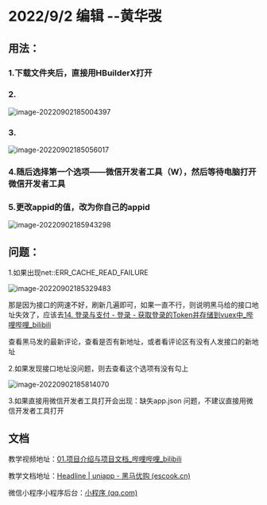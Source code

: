 # 2022/9/2 编辑   --黄华弢

## 



## 用法：

### 1.下载文件夹后，直接用HBuilderX打开

### 2.

![image-20220902185004397](C:\Users\28154\AppData\Roaming\Typora\typora-user-images\image-20220902185004397.png)



### 3.

![image-20220902185056017](C:\Users\28154\AppData\Roaming\Typora\typora-user-images\image-20220902185056017.png)

### 4.随后选择第一个选项——微信开发者工具（W），然后等待电脑打开微信开发者工具



### 5.更改appid的值，改为你自己的appid

![image-20220902185943298](C:\Users\28154\AppData\Roaming\Typora\typora-user-images\image-20220902185943298.png)









## 问题：

1.如果出现net::ERR_CACHE_READ_FAILURE 

![image-20220902185329483](C:\Users\28154\AppData\Roaming\Typora\typora-user-images\image-20220902185329483.png)

那是因为接口的网速不好，刷新几遍即可，如果一直不行，则说明黑马给的接口地址失效了，应该去[14. 登录与支付 - 登录 - 获取登录的Token并存储到vuex中_哔哩哔哩_bilibili](https://www.bilibili.com/video/BV1834y1676P?p=176&vd_source=7d582a03bf46e2673450b27868e6184c)

查看黑马发的最新评论，查看是否有新地址，或者看评论区有没有人发接口的新地址



2.如果发现接口地址没问题，则去查看这个选项有没有勾上

![image-20220902185814070](C:\Users\28154\AppData\Roaming\Typora\typora-user-images\image-20220902185814070.png)



3.如果直接用微信开发者工具打开会出现：缺失app.json 问题，不建议直接用微信开发者工具打开









## 文档

教学视频地址：[01.项目介绍与项目文档_哔哩哔哩_bilibili](https://www.bilibili.com/video/BV1834y1676P?p=95&vd_source=7d582a03bf46e2673450b27868e6184c)

教学文档地址：[Headline | uniapp - 黑马优购 (escook.cn)](https://www.escook.cn/docs-uni-shop/)

微信小程序小程序后台：[小程序 (qq.com)](https://mp.weixin.qq.com/wxamp/home/guide?lang=zh_CN&token=1094029741)